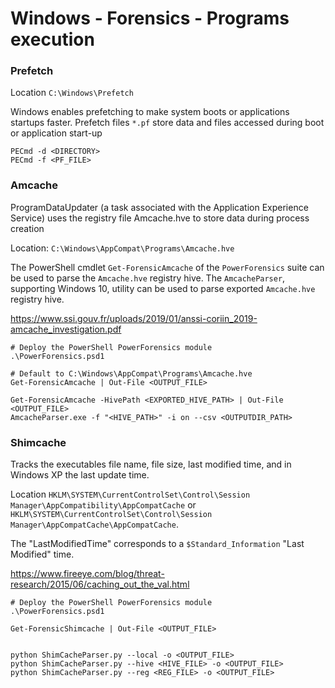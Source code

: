 # Windows - Forensics - Programs execution

### Prefetch

Location `C:\Windows\Prefetch`

Windows enables prefetching to make system boots or applications startups
faster. Prefetch files `*.pf` store data and files accessed during boot or
application start-up

```
PECmd -d <DIRECTORY>
PECmd -f <PF_FILE>
```

### Amcache

ProgramDataUpdater (a task associated with the Application
Experience Service) uses the registry file Amcache.hve to store
data during process creation

Location: `C:\Windows\AppCompat\Programs\Amcache.hve`

The PowerShell cmdlet `Get-ForensicAmcache` of the `PowerForensics` suite
can be used to parse the `Amcache.hve` registry hive. The `AmcacheParser`,
supporting Windows 10, utility can be used to parse exported `Amcache.hve`
registry hive.

https://www.ssi.gouv.fr/uploads/2019/01/anssi-coriin_2019-amcache_investigation.pdf

```
# Deploy the PowerShell PowerForensics module
.\PowerForensics.psd1

# Default to C:\Windows\AppCompat\Programs\Amcache.hve
Get-ForensicAmcache | Out-File <OUTPUT_FILE>

Get-ForensicAmcache -HivePath <EXPORTED_HIVE_PATH> | Out-File <OUTPUT_FILE>
AmcacheParser.exe -f "<HIVE_PATH>" -i on --csv <OUTPUTDIR_PATH>
```

### Shimcache

Tracks the executables file name, file size, last modified time,
and in Windows XP the last update time.

Location
`HKLM\SYSTEM\CurrentControlSet\Control\Session Manager\AppCompatibility\AppCompatCache`
or `HKLM\SYSTEM\CurrentControlSet\Control\Session Manager\AppCompatCache\AppCompatCache`.

The "LastModifiedTime" corresponds to a `$Standard_Information` "Last Modified"
time.

https://www.fireeye.com/blog/threat-research/2015/06/caching_out_the_val.html

```
# Deploy the PowerShell PowerForensics module
.\PowerForensics.psd1

Get-ForensicShimcache | Out-File <OUTPUT_FILE>


python ShimCacheParser.py --local -o <OUTPUT_FILE>
python ShimCacheParser.py --hive <HIVE_FILE> -o <OUTPUT_FILE>
python ShimCacheParser.py --reg <REG_FILE> -o <OUTPUT_FILE>
```
